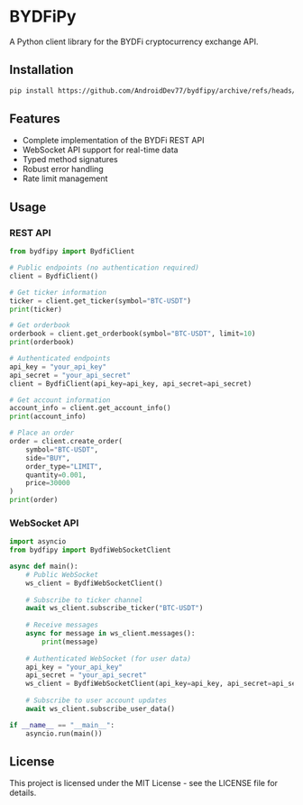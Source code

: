 # BYDFiPy

A Python client library for the BYDFi cryptocurrency exchange API.

## Installation

```bash
pip install https://github.com/AndroidDev77/bydfipy/archive/refs/heads/main.zip
```

## Features

- Complete implementation of the BYDFi REST API
- WebSocket API support for real-time data
- Typed method signatures
- Robust error handling
- Rate limit management

## Usage

### REST API

```python
from bydfipy import BydfiClient

# Public endpoints (no authentication required)
client = BydfiClient()

# Get ticker information
ticker = client.get_ticker(symbol="BTC-USDT")
print(ticker)

# Get orderbook
orderbook = client.get_orderbook(symbol="BTC-USDT", limit=10)
print(orderbook)

# Authenticated endpoints
api_key = "your_api_key"
api_secret = "your_api_secret"
client = BydfiClient(api_key=api_key, api_secret=api_secret)

# Get account information
account_info = client.get_account_info()
print(account_info)

# Place an order
order = client.create_order(
    symbol="BTC-USDT",
    side="BUY",
    order_type="LIMIT",
    quantity=0.001,
    price=30000
)
print(order)
```

### WebSocket API

```python
import asyncio
from bydfipy import BydfiWebSocketClient

async def main():
    # Public WebSocket
    ws_client = BydfiWebSocketClient()
    
    # Subscribe to ticker channel
    await ws_client.subscribe_ticker("BTC-USDT")
    
    # Receive messages
    async for message in ws_client.messages():
        print(message)
        
    # Authenticated WebSocket (for user data)
    api_key = "your_api_key"
    api_secret = "your_api_secret"
    ws_client = BydfiWebSocketClient(api_key=api_key, api_secret=api_secret)
    
    # Subscribe to user account updates
    await ws_client.subscribe_user_data()

if __name__ == "__main__":
    asyncio.run(main())
```

## License

This project is licensed under the MIT License - see the LICENSE file for details.
